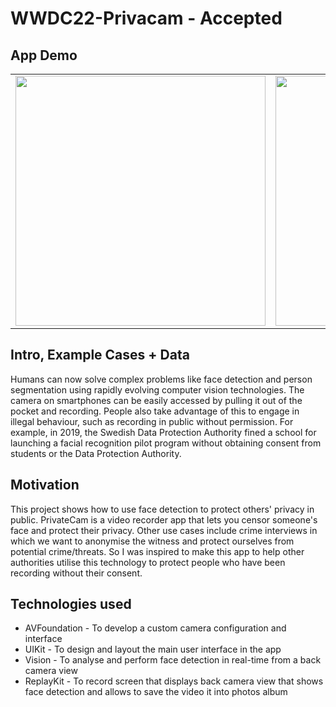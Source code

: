 # WWDC22-Privacam - Accepted

## App Demo


|  |  |  |
| ---- | ------ | ------------- | 
| <img src="https://user-images.githubusercontent.com/59039044/170227936-719407fa-ad20-4d43-9fb8-1152d42d8b37.mov" width= "400">| <img src="https://user-images.githubusercontent.com/59039044/170228372-2352d876-3527-4332-b9c1-a7e6e1f8dba3.mov" width= "400">|<img src="https://user-images.githubusercontent.com/59039044/170228351-18da7b19-59f7-451a-a011-4ed6ff078643.mov" width= "400"> |


## Intro, Example Cases + Data
Humans can now solve complex problems like face detection and person segmentation using rapidly evolving computer vision technologies. The camera on smartphones can be easily accessed by pulling it out of the pocket and recording. People also take advantage of this to engage in illegal behaviour, such as recording in public without permission. For example, in 2019, the Swedish Data Protection Authority fined a school for launching a facial recognition pilot program without obtaining consent from students or the Data Protection Authority.

## Motivation
This project shows how to use face detection to protect others' privacy in public. PrivateCam is a video recorder app that lets you censor someone's face and protect their privacy. Other use cases include crime interviews in which we want to anonymise the witness and protect ourselves from potential crime/threats. So I was inspired to make this app to help other authorities utilise this technology to protect people who have been recording without their consent.

## Technologies used 

- AVFoundation - To develop a custom camera configuration and interface
- UIKit - To design and layout the main user interface in the app
- Vision - To analyse and perform face detection in real-time from a back camera view 
- ReplayKit - To record screen that displays back camera view that shows face detection and allows to save the video it into photos album
















